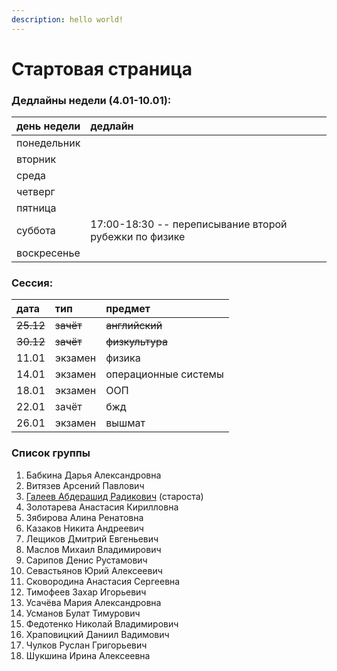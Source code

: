 ```yaml
---
description: hello world!
---
```


# Стартовая страница

### Дедлайны недели \(4.01-10.01\):

| день недели | дедлайн |
| :--- | :--- |
| понедельник |  |
| вторник |  |
| среда |  |
| четверг |  |
| пятница |  |
| суббота | 17:00-18:30 -- переписывание второй рубежки по физике |
| воскресенье |  |

### Сессия:

| дата | тип | предмет |
| :--- | :--- | :--- |
| ~~25.12~~ | ~~зачёт~~ | ~~английский~~ |
| ~~30.12~~ | ~~зачёт~~ | ~~физкультура~~ |
| 11.01 | экзамен | физика |
| 14.01 | экзамен | операционные системы |
| 18.01 | экзамен | ООП |
| 22.01 | зачёт | бжд |
| 26.01 | экзамен | вышмат |

### Список группы

1. Бабкина Дарья Александровна 
2. Витязев Арсений Павлович 
3. [Галеев Абдерашид Радикович](https://vk.com/grashid) \(староста\) 
4. Золотарева Анастасия Кирилловна 
5. Зябирова Алина Ренатовна 
6. Казаков Никита Андреевич 
7. Лещиков Дмитрий Евгеньевич 
8. Маслов Михаил Владимирович  
9. Сарипов Денис Рустамович 
10. Севастьянов Юрий Алексеевич
11. Сковородина Анастасия Сергеевна
12. Тимофеев Захар Игорьевич 
13. Усачёва Мария Александровна 
14. Усманов Булат Тимурович 
15. Федотенко Николай Владимирович 
16. Храповицкий Даниил Вадимович 
17. Чулков Руслан Григорьевич 
18. Шукшина Ирина Алексеевна

